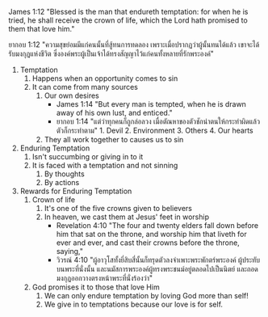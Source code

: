 James 1:12 "Blessed is the man that endureth temptation: for when he is tried, he shall receive the crown of life, which the Lord hath promised to them that love him."

ยากอบ 1:12 "ความสุขย่อมมีแก่คนนั้นที่สู้ทนการทดลอง เพราะเมื่อปรากฏว่าผู้นั้นทนได้แล้ว เขาจะได้รับมงกุฎแห่งชีวิต ซึ่งองค์พระผู้เป็นเจ้าได้ทรงสัญญาไว้แก่คนทั้งหลายที่รักพระองค์"

1. Temptation
   1. Happens when an opportunity comes to sin
   2. It can come from many sources
      1. Our own desires
			- James 1:14 "But every man is tempted, when he is drawn away of his own lust, and enticed."
			- ยากอบ 1:14 "แต่ว่าทุกคนก็ถูกล่อลวง เมื่อตัณหาของตัวชักนำตนให้กระทำผิดแล้วตัวก็กระทำตาม"
                  1. Devil
                  2. Environment
                  3. Others
                  4. Our hearts
		2. They all work together to causes us to sin
2. Enduring Temptation
	1. Isn't succumbing or giving in to it
	2. It is faced with a temptation and not sinning
		1. By thoughts
		2. By actions
3. Rewards for Enduring Temptation
	1. Crown of life
		1. It's one of the five crowns given to believers
		2. In heaven, we cast them at Jesus' feet in worship
			- Revelation 4:10 "The four and twenty elders fall down before him that sat on the throne, and worship him that liveth for ever and ever, and cast their crowns before the throne, saying,"
			- วิวรณ์ 4:10 "ผู้อาวุโสทั้งยี่สิบสี่นั้นก็ทรุดตัวลงจำเพาะพระพักตร์พระองค์ ผู้ประทับบนพระที่นั่งนั้น และนมัสการพระองค์ผู้ทรงพระชนม์อยู่ตลอดไปเป็นนิตย์ และถอดมงกุฎออกวางตรงหน้าพระที่นั่งร้องว่า"
	2. God promises it to those that love Him
		1. We can only endure temptation by loving God more than self!
		2. We give in to temptations because our love is for self.